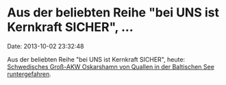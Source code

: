 Aus der beliebten Reihe \"bei UNS ist Kernkraft SICHER\", \...
==============================================================

Date: 2013-10-02 23:32:48

Aus der beliebten Reihe \"bei UNS ist Kernkraft SICHER\", heute:
[Schwedisches Groß-AKW Oskarshamn von Quallen in der Baltischen See
runtergefahren](http://www.cbc.ca/news/world/jellyfish-force-nuclear-plant-shutdown-in-sweden-1.1875316).
